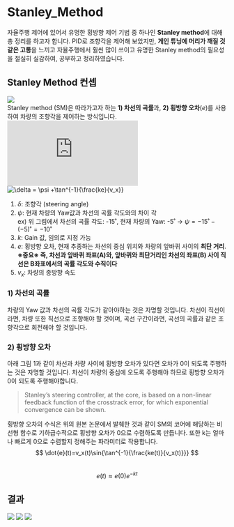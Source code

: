 # Stanley_Method
자율주행 제어에 있어서 유명한 횡방향 제어 기법 중 하나인 **Stanley method**에 대해 총 정리를 하고자 합니다.
PID로 조향각을 제어해 보았지만, **게인 튜닝에 머리가 깨질 것 같은 고통**을 느끼고 자율주행에서 훨씬 많이 쓰이고 유명한 Stanley method의 필요성을 절실히 실감하여, 공부하고 정리하였습니다.

## Stanley Method 컨셉  
![](https://velog.velcdn.com/images/openjr/post/f8e2f048-a57a-43b8-b1b4-98d78910c91a/image.png)  
Stanley method (SM)은 따라가고자 하는 **1) 차선의 곡률**과, **2) 횡방향 오차**($e$)를 사용하여 차량의 조향각을 제어하는 방식입니다.  
![](http://latex.codecogs.com/gif.latex?Concentration%3D%5Cfrac%7BTotalTemplate%7D%7BTotalVolume%7D)  
<img src="https://latex.codecogs.com/svg.latex?\delta = \psi +\tan^{-1}{\frac{ke}{v_x}}" title="\delta = \psi +\tan^{-1}{\frac{ke}{v_x}}" />  
1. $\delta$: 조향각 (steering angle)  
2. $\psi$: 현재 차량의 Yaw값과 차선의 곡률 각도와의 차이 각  
ex) 위 그림에서 차선의 곡률 각도: -15˚, 현재 차량의 Yaw: -5˚ -> $\psi=-15˚-(-5)˚=-10˚$  
3. $k$: Gain 값, 임의로 지정 가능  
4. $e$: 횡방향 오차, 현재 추종하는 차선의 중심 위치와 차량의 앞바퀴 사이의 **최단 거리**.  
**※중요※ 즉, 차선과 앞바퀴 좌표(A)와, 앞바퀴와 최단거리인 차선의 좌표(B) 사이 직선은 B좌표에서의 곡률 각도와 수직이다**  
5. $v_x$: 차량의 종방향 속도  


### 1) 차선의 곡률  
차량의 Yaw 값과 차선의 곡률 각도가 같아야하는 것은 자명할 것입니다. 차선이 직선이라면, 차량 또한 직선으로 조향해야 할 것이며, 곡선 구간이라면, 곡선의 곡률과 같은 조향각으로 회전해야 할 것입니다.  
  
### 2) 횡방향 오차  
아래 그림 1과 같이 차선과 차량 사이에 횡방향 오차가 있다면 오차가 0이 되도록 주행하는 것은 자명할 것입니다. 차선이 차량의 중심에 오도록 주행해야 하므로 횡방향 오차가 0이 되도록 주행해야합니다.  
> Stanley’s steering controller, at the core, is based on a non-linear feedback function of the crosstrack error, for which exponential convergence can be shown.

횡방향 오차의 수식은 위의 원본 논문에서 발췌한 것과 같이 SM의 코어에 해당하는 비선형 함수로 기하급수적으로 횡방향 오차가 0으로 수렴하도록 만듭니다. 또한 k는 얼마나 빠르게 0으로 수렴할지 정해주는 파라미터로 작용합니다.  
$$  
\dot{e}(t)=v_x(t)\sin{\tan^{-1}{\frac{ke(t)}{v_x(t)}}}  
$$  
$$  
e(t)\approx e(0)e^{-kt}  
$$  

## 결과
![](https://velog.velcdn.com/images/openjr/post/e64baee6-328c-4335-b9ab-e2013f97cf90/image.png)
![](https://velog.velcdn.com/images/openjr/post/973208e4-fc06-4683-8757-3fcbdadcd1c7/image.png)
![](https://velog.velcdn.com/images/openjr/post/dcc77eec-0aab-4e34-adbe-f4e16e8dbc92/image.png)
